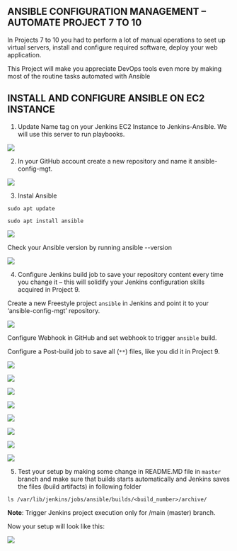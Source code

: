 ## ANSIBLE CONFIGURATION MANAGEMENT – AUTOMATE PROJECT 7 TO 10

In Projects 7 to 10 you had to perform a lot of manual operations to seet up virtual servers, install and configure required software, deploy your web application.

This Project will make you appreciate DevOps tools even more by making most of the routine tasks automated with Ansible

## INSTALL AND CONFIGURE ANSIBLE ON EC2 INSTANCE

1. Update Name tag on your Jenkins EC2 Instance to Jenkins-Ansible. We will use this server to run playbooks.

![](./images/Jenkins-Ansible.PNG)

2. In your GitHub account create a new repository and name it ansible-config-mgt.

![](./images/ansible%20config%20mgt.PNG)

3. Instal Ansible

```
sudo apt update

sudo apt install ansible
```
![](./images/update%20%26%26%20install%20ansible.PNG)

Check your Ansible version by running ansible --version

![](./images/Ansible%20version.PNG)

4. Configure Jenkins build job to save your repository content every time you change it – this will solidify your Jenkins configuration skills acquired in Project 9.

Create a new Freestyle project `ansible` in Jenkins and point it to your ‘ansible-config-mgt’ repository.

![](./images/project%20ansible.PNG)

Configure Webhook in GitHub and set webhook to trigger `ansible` build.

Configure a Post-build job to save all (`**`) files, like you did it in Project 9.

![](./images/source%20code%20mgt.PNG)

![](./images/github%20webhook.PNG)

![](./images/jenkins%20build%20trigger.PNG)

![](./images/test%20config.PNG)

![](./images/jenkins%20branches%20build.PNG)

![](./images/update%20readme%20file.PNG)

![](./images/automatic%20push%20from%20Jenkins.PNG)

![](./images/confirm%20archieve.PNG)

5. Test your setup by making some change in README.MD file in `master` branch and make sure that builds starts automatically and Jenkins saves the files (build artifacts) in following folder

`ls /var/lib/jenkins/jobs/ansible/builds/<build_number>/archive/`

**Note**: Trigger Jenkins project execution only for /main (master) branch.

Now your setup will look like this:

![](./images/jenkins_ansible_architech.png)

